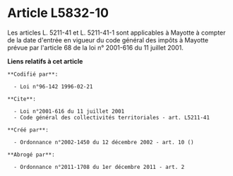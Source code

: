 # Article L5832-10

Les articles L. 5211-41 et L. 5211-41-1 sont applicables à Mayotte à compter de la date d'entrée en vigueur du code général
des impôts à Mayotte prévue par l'article 68 de la loi n° 2001-616 du 11 juillet 2001.

**Liens relatifs à cet article**

	**Codifié par**:

	  - Loi n°96-142 1996-02-21

	**Cite**:

	  - Loi n°2001-616 du 11 juillet 2001
	  - Code général des collectivités territoriales - art. L5211-41

	**Créé par**:

	  - Ordonnance n°2002-1450 du 12 décembre 2002 - art. 10 ()

	**Abrogé par**:

	  - Ordonnance n°2011-1708 du 1er décembre 2011 - art. 2
